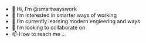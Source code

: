 - 👋 Hi, I’m @smartwayswork
- 👀 I’m interested in smarter ways of working 
- 🌱 I’m currently learning modern engieering and ways 
- 💞️ I’m looking to collaborate on 
- 📫 How to reach me ...

<!---
smartwayswork/smartwayswork is a ✨ special ✨ repository because its `README.md` (this file) appears on your GitHub profile.
You can click the Preview link to take a look at your changes.
--->
